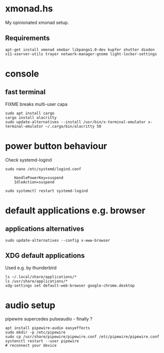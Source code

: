 
# xmonad.hs

My opinionated xmonad setup.

## Requirements

    apt-get install xmonad xmobar libpango1.0-dev kupfer shutter diodon x11-xserver-utils trayer network-manager-gnome light-locker-settings

# console

## fast terminal
FIXME breaks multi-user capa

    sudo apt install cargo
    cargo install alacritty
    sudo update-alternatives --install /usr/bin/x-terminal-emulator x-terminal-emulator ~/.cargo/bin/alacritty 50

# power button behaviour

Check systemd-logind

    sudo nano /etc/systemd/logind.conf

        HandlePowerKey=suspend
        IdleAction=suspend

    sudo systemctl restart systemd-logind

# default applications e.g. browser

## applications alternatives

    sudo update-alternatives --config x-www-browser

## XDG default applications
Used e.g. by thunderbird

    ls ~/.local/share/applications/*
    ls /usr/share/applications/*
    xdg-settings set default-web-browser google-chrome.desktop

# audio setup
pipewire supercedes pulseaudio - finally ?

    apt install pipewire-audio easyeffects
    sudo mkdir -p /etc/pipewire
    sudo cp /usr/share/pipewire/pipewire.conf /etc/pipewire/pipewire.conf
    systenctl restart --user pipewire
    # reconnect your device